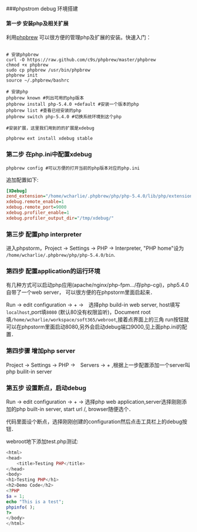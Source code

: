 ###phpstrom debug 环境搭建

#### 第一步 安装php及相关扩展

利用[phpbrew](https://github.com/c9s/phpbrew) 可以很方便的管理php及扩展的安装。快速入门：

```shell

# 安装phpbrew
curl -O https://raw.github.com/c9s/phpbrew/master/phpbrew
chmod +x phpbrew
sudo cp phpbrew /usr/bin/phpbrew
phpbrew init
source ~/.phpbrew/bashrc

# 安装php
phpbrew known #列出可用的php版本
phpbrew install php-5.4.0 +default #安装一个版本的php
phpbrew list #查看已经安装的php
phpbrew switch php-5.4.0 #切换系统环境到这个php

#安装扩展，这里我们用到的的扩展是xdebug

phpbrew ext install xdebug stable

```

### 第二步 在php.ini中配置xdebug

```shell
phpbrew config #可以方便的打开当前的php版本对应的php.ini
```

追加配置如下:

```ini
[XDebug]
zend_extension="/home/wcharlie/.phpbrew/php/php-5.4.0/lib/php/extensions/no-debug-non-zts-20100525/xdebug.so"
xdebug.remote_enable=1
xdebug.remote_port=9000
xdebug.profiler_enable=1
xdebug.profiler_output_dir="/tmp/xdebug/"
```

### 第三步 配置php interpreter

进入phpstorm，Project -> Settings -> PHP -> Interpreter, "PHP home"设为 `/home/wcharlie/.phpbrew/php/php-5.4.0/bin`.

### 第四步 配置application的运行环境

有几种方式可以启动php应用(apache/nginx/php-fpm.../存php-cgi)，php5.4.0自带了一个web server，
可以很方便的在phpstorm里面启起来．

Run ->  edit configuration -> + ->　选择php build-in web server, host填写`localhost`,port填`8080`
(默认80没有权限监听)，Document root填`/home/wcharlie/workspace/soft365/webroot`,接着点界面上的三角
run按钮就可以在phpstorm里面启动8080,另外会启动debug端口9000,见上面php.ini的配置．

### 第四步骤 增加php server

Project -> Settings -> PHP ->　Servers -> + ,根据上一步配置添加一个server叫php builit-in server

### 第五步 设置断点，启动debug

Run ->  edit configuration -> + -> 选择php web application,server选择刚刚添加的php built-in server, start url /, browser随便选个．

代码里面设个断点，选择刚刚创建的configuration然后点击工具栏上的debug按钮．

webroot地下添加test.php测试:

```php
<html>
<head>
    <title>Testing PHP</title>
</head>
<body>
<h1>Testing PHP</h1>
<h2>Demo Code</h2>
<?PHP
$a = 1;
echo "This is a test";
phpinfo( );
?>
</body>
</html>
```





